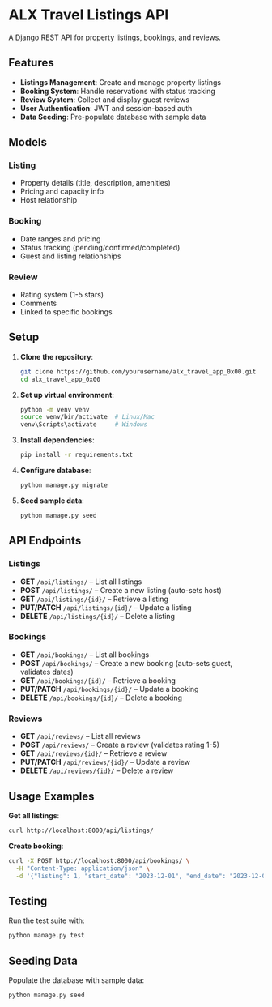 # ALX Travel Listings API

A Django REST API for property listings, bookings, and reviews.

## Features

- **Listings Management**: Create and manage property listings
- **Booking System**: Handle reservations with status tracking
- **Review System**: Collect and display guest reviews
- **User Authentication**: JWT and session-based auth
- **Data Seeding**: Pre-populate database with sample data

## Models

### Listing
- Property details (title, description, amenities)
- Pricing and capacity info
- Host relationship

### Booking
- Date ranges and pricing
- Status tracking (pending/confirmed/completed)
- Guest and listing relationships

### Review
- Rating system (1-5 stars)
- Comments
- Linked to specific bookings

## Setup

1. **Clone the repository**:
   ```bash
   git clone https://github.com/yourusername/alx_travel_app_0x00.git
   cd alx_travel_app_0x00
   ```

2. **Set up virtual environment**:
   ```bash
   python -m venv venv
   source venv/bin/activate  # Linux/Mac
   venv\Scripts\activate     # Windows
   ```

3. **Install dependencies**:
   ```bash
   pip install -r requirements.txt
   ```

4. **Configure database**:
   ```bash
   python manage.py migrate
   ```

5. **Seed sample data**:
   ```bash
   python manage.py seed
   ```

## API Endpoints 

### Listings  
- **GET** `/api/listings/` – List all listings  
- **POST** `/api/listings/` – Create a new listing (auto-sets host)  
- **GET** `/api/listings/{id}/` – Retrieve a listing  
- **PUT/PATCH** `/api/listings/{id}/` – Update a listing  
- **DELETE** `/api/listings/{id}/` – Delete a listing  

### Bookings  
- **GET** `/api/bookings/` – List all bookings  
- **POST** `/api/bookings/` – Create a new booking (auto-sets guest, validates dates)  
- **GET** `/api/bookings/{id}/` – Retrieve a booking  
- **PUT/PATCH** `/api/bookings/{id}/` – Update a booking  
- **DELETE** `/api/bookings/{id}/` – Delete a booking  

### Reviews  
- **GET** `/api/reviews/` – List all reviews  
- **POST** `/api/reviews/` – Create a review (validates rating 1-5)  
- **GET** `/api/reviews/{id}/` – Retrieve a review  
- **PUT/PATCH** `/api/reviews/{id}/` – Update a review  
- **DELETE** `/api/reviews/{id}/` – Delete a review  

## Usage Examples

**Get all listings**:
```bash
curl http://localhost:8000/api/listings/
```

**Create booking**:
```bash
curl -X POST http://localhost:8000/api/bookings/ \
  -H "Content-Type: application/json" \
  -d '{"listing": 1, "start_date": "2023-12-01", "end_date": "2023-12-05"}'
```

## Testing

Run the test suite with:
```bash
python manage.py test
```

## Seeding Data

Populate the database with sample data:
```bash
python manage.py seed
```

